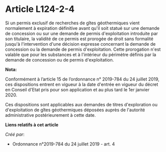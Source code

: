 # Article L124-2-4

Si un permis exclusif de recherches de gîtes géothermiques vient normalement à expiration définitive avant qu'il soit statué
sur une demande de concession ou sur une demande de permis d'exploitation introduite par son titulaire, la validité de ce
permis est prorogée de droit sans formalité jusqu'à l'intervention d'une décision expresse concernant la demande de
concession ou la demande de permis d'exploitation. Cette prorogation n'est valable que pour les substances et à l'intérieur
du périmètre définis par la demande de concession ou de permis d'exploitation.

**Nota:**

Conformément à l’article 15 de l’ordonnance n° 2019-784 du 24 juillet 2019, ces dispositions entrent en vigueur à la date
d'entrée en vigueur du décret en Conseil d'Etat pris pour son application et au plus tard le 1er janvier 2020.

Ces dispositions sont applicables aux demandes de titres d'exploration ou d'exploitation de gîtes géothermiques déposées
auprès de l'autorité administrative postérieurement à cette date.

**Liens relatifs à cet article**

_Créé par_:

  - Ordonnance n°2019-784 du 24 juillet 2019 - art. 4
